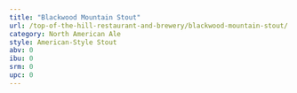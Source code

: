 ```yaml
---
title: "Blackwood Mountain Stout"
url: /top-of-the-hill-restaurant-and-brewery/blackwood-mountain-stout/
category: North American Ale
style: American-Style Stout
abv: 0
ibu: 0
srm: 0
upc: 0
---
```



